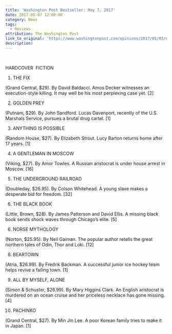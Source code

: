 ```yaml
---
title: 'Washington Post Bestseller: May 7, 2017'
date: 2017-05-07 12:00:00
category: News
tags:
  - Reviews
attribution: The Washington Post
link_to_original: 'https://www.washingtonpost.com/opinions/2017/05/03/ea0efc3c-300a-11e7-a335-fa0ae1940305_story.html?utm_term=.15474d16e709'
description:
---
```



&nbsp;

HARDCOVER &nbsp;FICTION

1. THE FIX

(Grand Central, $29). By David Baldacci. Amos Decker witnesses an execution-style killing. It may well be his most perplexing case yet. [2]

2. GOLDEN PREY

(Putnam, $29). By John Sandford. Lucas Davenport, recently of the U.S. Marshals Service, pursues a brutal drug cartel. [1]

3. ANYTHING IS POSSIBLE

(Random House, $27). By Elizabeth Strout. Lucy Barton returns home after 17 years. [1]

4. A GENTLEMAN IN MOSCOW

(Viking, $27). By Amor Towles. A Russian aristocrat is under house arrest in Moscow. [16]

5. THE UNDERGROUND RAILROAD

(Doubleday, $26.95). By Colson Whitehead. A young slave makes a desperate bid for freedom. [32]

6. THE BLACK BOOK

(Little, Brown, $28). By James Patterson and David Ellis. A missing black book sends shock waves through Chicago’s elite. [5]

6. NORSE MYTHOLOGY

(Norton, $25.95). By Neil Gaiman. The popular author retells the great northern tales of Odin, Thor and Loki. [12]

8. BEARTOWN

(Atria, $26.99). By Fredrik Backman. A successful junior ice hockey team helps revive a failing town. [1]

9. ALL BY MYSELF, ALONE

(Simon & Schuster, $26.99). By Mary Higgins Clark. An English aristocrat is murdered on an ocean cruise and her priceless necklace has gone missing. [4]

10. PACHINKO

(Grand Central, $27). By Min Jin Lee. A poor Korean family tries to make it in Japan. [1]